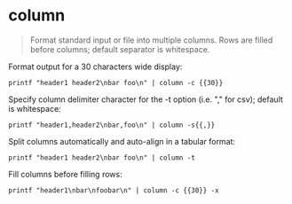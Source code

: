 column
======

> Format standard input or file into multiple columns.
> Rows are filled before columns; default separator is whitespace.

Format output for a 30 characters wide display:

    printf "header1 header2\nbar foo\n" | column -c {{30}}

Specify column delimiter character for the -t option (i.e. "," for csv); default is whitespace:

    printf "header1,header2\nbar,foo\n" | column -s{{,}}

Split columns automatically and auto-align in a tabular format:

    printf "header1 header2\nbar foo\n" | column -t

Fill columns before filling rows:

    printf "header1\nbar\nfoobar\n" | column -c {{30}} -x
